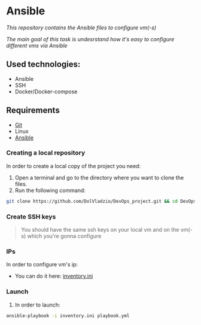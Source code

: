 # Ansible
_This repository contains the Ansible files to configure vm(-s)_

_The main goal of this task is undesrstand how it's easy to configure different vms via Ansible_

## Used technologies:
- Ansible
- SSH
- Docker/Docker-compose

## Requirements
- [Git]
- Linux
- [Ansible]

### Creating a local repository
In order to create a local copy of the project you need:
1. Open a terminal and go to the directory where you want to clone the files. 
2. Run the following command:
```bash
git clone https://github.com/DolVladzio/DevOps_project.git && cd DevOps_project/HW_03/cloud/ansible
```

### Create SSH keys
> You should have the same ssh keys on your local vm and on the vm(-s) which you're gonna configure

### IPs
In order to configure vm's ip:
- You can do it here: [inventory.ini]

### Launch
1. In order to launch:
```bash
ansible-playbook -i inventory.ini playbook.yml
```

[//]: # (Reference links)
[Git]: <https://git-scm.com/downloads/linux>
[Docker/Docker-Compose]: <https://docs.docker.com/engine/install/>
[Ansible]: <https://docs.ansible.com/ansible/latest/installation_guide/intro_installation.html>
[inventory.ini]: <https://github.com/DolVladzio/DevOps_project/blob/SCRUM-18-HW_03/HW_03/cloud/ansible/inventory.ini>
